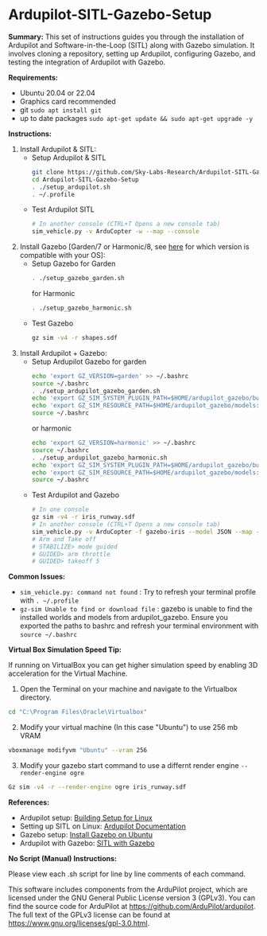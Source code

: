 # Ardupilot-SITL-Gazebo-Setup

**Summary:**
This set of instructions guides you through the installation of Ardupilot and Software-in-the-Loop (SITL) along with Gazebo simulation. It involves cloning a repository, setting up Ardupilot, configuring Gazebo, and testing the integration of Ardupilot with Gazebo.

**Requirements:**

- Ubuntu 20.04 or 22.04
- Graphics card recommended
- git `sudo apt install git`
- up to date packages `sudo apt-get update && sudo apt-get upgrade -y`

**Instructions:**
1. Install Ardupilot & SITL:
   - Setup Ardupilot & SITL
      ```bash
      git clone https://github.com/Sky-Labs-Research/Ardupilot-SITL-Gazebo-Setup.git
      cd Ardupilot-SITL-Gazebo-Setup
      . ./setup_ardupilot.sh
      . ~/.profile 
      ```
   - Test Ardupilot SITL
      ```bash
      # In another console (CTRL+T Opens a new console tab)
      sim_vehicle.py -v ArduCopter -w --map --console
      ```
3. Install Gazebo [Garden/7 or Harmonic/8, see [here](https://gazebosim.org/docs/latest/getstarted/) for which version is compatible with your OS]:
   - Setup Gazebo
      for Garden
      ```bash
      . ./setup_gazebo_garden.sh
      ```
      for Harmonic
      ```bash
      . ./setup_gazebo_harmonic.sh
      ```
   - Test Gazebo
      ```bash
      gz sim -v4 -r shapes.sdf
      ```
4. Install Ardupilot + Gazebo:
   - Setup Ardupilot Gazebo for garden
      ```bash
      echo 'export GZ_VERSION=garden' >> ~/.bashrc
      source ~/.bashrc
      . ./setup_ardupilot_gazebo_garden.sh
      echo 'export GZ_SIM_SYSTEM_PLUGIN_PATH=$HOME/ardupilot_gazebo/build:${GZ_SIM_SYSTEM_PLUGIN_PATH}' >> ~/.bashrc
      echo 'export GZ_SIM_RESOURCE_PATH=$HOME/ardupilot_gazebo/models:$HOME/ardupilot_gazebo/worlds:${GZ_SIM_RESOURCE_PATH}' >> ~/.bashrc
      source ~/.bashrc
      ```
      or harmonic
      ```bash
      echo 'export GZ_VERSION=harmonic' >> ~/.bashrc
      source ~/.bashrc
      . ./setup_ardupilot_gazebo_harmonic.sh
      echo 'export GZ_SIM_SYSTEM_PLUGIN_PATH=$HOME/ardupilot_gazebo/build:${GZ_SIM_SYSTEM_PLUGIN_PATH}' >> ~/.bashrc
      echo 'export GZ_SIM_RESOURCE_PATH=$HOME/ardupilot_gazebo/models:$HOME/ardupilot_gazebo/worlds:${GZ_SIM_RESOURCE_PATH}' >> ~/.bashrc
      source ~/.bashrc
      ```
   - Test Ardupilot and Gazebo
      ```bash
      # In one console
      gz sim -v4 -r iris_runway.sdf
      # In another console (CTRL+T Opens a new console tab)
      sim_vehicle.py -v ArduCopter -f gazebo-iris --model JSON --map --console
      # Arm and Take off
      # STABILIZE> mode guided
      # GUIDED> arm throttle
      # GUIDED> takeoff 5
      ```

**Common Issues:**

- `sim_vehicle.py: command not found` : Try to refresh your terminal profile with `. ~/.profile `
- `gz-sim Unable to find or download file` : 
gazebo is unable to find the installed worlds and models from ardupilot_gazebo. Ensure you exported the paths to bashrc and refresh your terminal environment with `source ~/.bashrc`

**Virtual Box Simulation Speed Tip:**

If running on VirtualBox you can get higher simulation speed by enabling 3D acceleration for the Virtual Machine.

1. Open the Terminal on your machine and navigate to the Virtualbox directory.
 ```bash
cd "C:\Program Files\Oracle\Virtualbox"
```
2. Modify your virtual machine (In this case "Ubuntu") to use 256 mb VRAM 
```bash
vboxmanage modifyvm "Ubuntu" --vram 256
```
3. Modify your gazebo start command to use a differnt render engine `--render-engine ogre`
```bash
Gz sim -v4 -r --render-engine ogre iris_runway.sdf
``` 

**References:**
- Ardupilot setup: [Building Setup for Linux](https://ardupilot.org/dev/docs/building-setup-linux.html#building-setup-linux)
- Setting up SITL on Linux: [Ardupilot Documentation](https://ardupilot.org/dev/docs/setting-up-sitl-on-linux.html#setting-up-sitl-on-linux)
- Gazebo setup: [Install Gazebo on Ubuntu](https://gazebosim.org/docs/garden/install_ubuntu)
- Ardupilot with Gazebo: [SITL with Gazebo](https://ardupilot.org/dev/docs/sitl-with-gazebo.html)

**No Script (Manual) Instructions:**

Please view each .sh script for line by line comments of each command.



This software includes components from the ArduPilot project, which are licensed under the GNU General Public License version 3 (GPLv3). You can find the source code for ArduPilot at https://github.com/ArduPilot/ardupilot. The full text of the GPLv3 license can be found at https://www.gnu.org/licenses/gpl-3.0.html.

